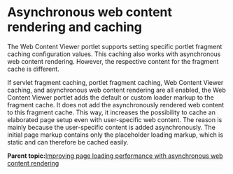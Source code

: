 # Asynchronous web content rendering and caching

The Web Content Viewer portlet supports setting specific portlet fragment caching configuration values. This caching also works with asynchronous web content rendering. However, the respective content for the fragment cache is different.

If servlet fragment caching, portlet fragment caching, Web Content Viewer caching, and asynchronous web content rendering are all enabled, the Web Content Viewer portlet adds the default or custom loader markup to the fragment cache. It does not add the asynchronously rendered web content to this fragment cache. This way, it increases the possibility to cache an elaborated page setup even with user-specific web content. The reason is mainly because the user-specific content is added asynchronously. The initial page markup contains only the placeholder loading markup, which is static and can therefore be cached easily.

**Parent topic:**[Improving page loading performance with asynchronous web content rendering](../wcm/wcm_config_asynch_wcm_rendr.md)

